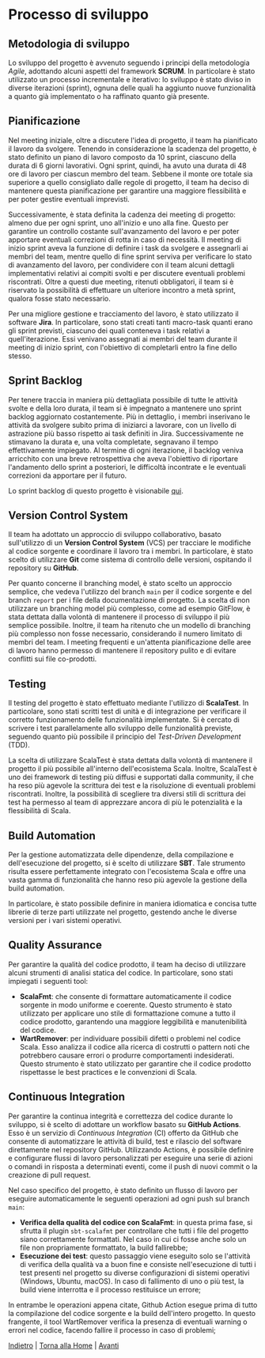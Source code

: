 # Processo di sviluppo

## Metodologia di sviluppo
Lo sviluppo del progetto è avvenuto seguendo i principi della metodologia *Agile*, adottando alcuni aspetti del framework **SCRUM**. In particolare è stato utilizzato un processo incrementale e iterativo: lo sviluppo è stato diviso in diverse iterazioni (sprint), ognuna delle quali ha aggiunto nuove funzionalità a quanto già implementato o ha raffinato quanto già presente.

## Pianificazione
Nel meeting iniziale, oltre a discutere l'idea di progetto, il team ha pianificato il lavoro da svolgere. Tenendo in considerazione la scadenza del progetto, è stato definito un piano di lavoro composto da 10 sprint, ciascuno della durata di 6 giorni lavorativi. Ogni sprint, quindi, ha avuto una durata di 48 ore di lavoro per ciascun membro del team. Sebbene il monte ore totale sia superiore a quello consigliato dalle regole di progetto, il team ha deciso di mantenere questa pianificazione per garantire una maggiore flessibilità e per poter gestire eventuali imprevisti.

Successivamente, è stata definita la cadenza dei meeting di progetto: almeno due per ogni sprint, uno all'inizio e uno alla fine. Questo per garantire un controllo costante sull'avanzamento del lavoro e per poter apportare eventuali correzioni di rotta in caso di necessità. Il meeting di inizio sprint aveva la funzione di definire i task da svolgere e assegnarli ai membri del team, mentre quello di fine sprint serviva per verificare lo stato di avanzamento del lavoro, per condividere con il team alcuni dettagli implementativi relativi ai compiti svolti e per discutere eventuali problemi riscontrati. Oltre a questi due meeting, ritenuti obbligatori, il team si è riservato la possibilità di effettuare un ulteriore incontro a metà sprint, qualora fosse stato necessario.  

Per una migliore gestione e tracciamento del lavoro, è stato utilizzato il software **Jira**. In particolare, sono stati creati tanti macro-task quanti erano gli sprint previsti, ciascuno dei quali conteneva i task relativi a quell'iterazione. Essi venivano assegnati ai membri del team durante il meeting di inizio sprint, con l'obiettivo di completarli entro la fine dello stesso. 

## Sprint Backlog
Per tenere traccia in maniera più dettagliata possibile di tutte le attività svolte e della loro durata, il team si è impegnato a mantenere uno sprint backlog aggiornato costantemente. Più in dettaglio, i membri inserivano le attività da svolgere subito prima di iniziarci a lavorare, con un livello di astrazione più basso rispetto ai task definiti in Jira. Successivamente ne stimavano la durata e, una volta completate, segnavano il tempo effettivamente impiegato. Al termine di ogni iterazione, il backlog veniva arricchito con una breve retrospettiva che aveva l'obiettivo di riportare l'andamento dello sprint a posteriori, le difficoltà incontrate e le eventuali correzioni da apportare per il futuro. 

Lo sprint backlog di questo progetto è visionabile [qui](process/sprint-backlog.md).

## Version Control System
Il team ha adottato un approccio di sviluppo collaborativo, basato sull'utilizzo di un **Version Control System** (VCS) per tracciare le modifiche al codice sorgente e coordinare il lavoro tra i membri. In particolare, è stato scelto di utilizzare **Git** come sistema di controllo delle versioni, ospitando il repository su **GitHub**.

Per quanto concerne il branching model, è stato scelto un approccio semplice, che vedeva l'utilizzo del branch `main` per il codice sorgente e del branch `report` per i file della documentazione di progetto. La scelta di non utilizzare un branching model più complesso, come ad esempio GitFlow, è stata dettata dalla volontà di mantenere il processo di sviluppo il più semplice possibile. Inoltre, il team ha ritenuto che un modello di branching più complesso non fosse necessario, considerando il numero limitato di membri del team. I meeting frequenti e un'attenta pianificazione delle aree di lavoro hanno permesso di mantenere il repository pulito e di evitare conflitti sui file co-prodotti.

## Testing
Il testing del progetto è stato effettuato mediante l'utilizzo di **ScalaTest**. In particolare, sono stati scritti test di unità e di integrazione per verificare il corretto funzionamento delle funzionalità implementate. Si è cercato di scrivere i test parallelamente allo sviluppo delle funzionalità previste, seguendo quanto più possibile il principio del *Test-Driven Development* (TDD). 

La scelta di utilizzare ScalaTest è stata dettata dalla volontà di mantenere il progetto il più possibile all'interno dell'ecosistema Scala. Inoltre, ScalaTest è uno dei framework di testing più diffusi e supportati dalla community, il che ha reso più agevole la scrittura dei test e la risoluzione di eventuali problemi riscontrati. Inoltre, la possibilità di scegliere tra diversi stili di scrittura dei test ha permesso al team di apprezzare ancora di più le potenzialità e la flessibilità di Scala.

## Build Automation
Per la gestione automatizzata delle dipendenze, della compilazione e dell'esecuzione del progetto, si è scelto di utilizzare **SBT**. Tale strumento risulta essere perfettamente integrato con l'ecosistema Scala e offre una vasta gamma di funzionalità che hanno reso più agevole la gestione della build automation.

In particolare, è stato possibile definire in maniera idiomatica e concisa tutte librerie di terze parti utilizzate nel progetto, gestendo anche le diverse versioni per i vari sistemi operativi.

## Quality Assurance
Per garantire la qualità del codice prodotto, il team ha deciso di utilizzare alcuni strumenti di analisi statica del codice. In particolare, sono stati impiegati i seguenti tool:
- **ScalaFmt**: che consente di formattare automaticamente il codice sorgente in modo uniforme e coerente. Questo strumento è stato utilizzato per applicare uno stile di formattazione comune a tutto il codice prodotto, garantendo una maggiore leggibilità e manutenibilità del codice.
- **WartRemover**: per individuare possibili difetti o problemi nel codice Scala. Esso analizza il codice alla ricerca di costrutti o pattern noti che potrebbero causare errori o produrre comportamenti indesiderati. Questo strumento è stato utilizzato per garantire che il codice prodotto rispettasse le best practices e le convenzioni di Scala.

## Continuous Integration
Per garantire la continua integrità e correttezza del codice durante lo sviluppo, si è scelto di adottare un workflow basato su **GitHub Actions**. Esso è un servizio di *Continuous Integration* (CI) offerto da GitHub che consente di automatizzare le attività di build, test e rilascio del software direttamente nel repository GitHub. Utilizzando Actions, è possibile definire e configurare flussi di lavoro personalizzati per eseguire una serie di azioni o comandi in risposta a determinati eventi, come il push di nuovi commit o la creazione di pull request.

Nel caso specifico del progetto, è stato definito un flusso di lavoro per eseguire automaticamente le seguenti operazioni ad ogni push sul branch `main`:
- **Verifica della qualità del codice con ScalaFmt**: in questa prima fase, si sfrutta il plugin `sbt-scalafmt` per controllare che tutti i file del progetto siano correttamente formattati. Nel caso in cui ci fosse anche solo un file non propriamente formattato, la build fallirebbe;
- **Esecuzione dei test**: questo passaggio viene eseguito solo se l'attività di verifica della qualità va a buon fine e consiste nell'esecuzione di tutti i test presenti nel progetto su diverse configurazioni di sistemi operativi (Windows, Ubuntu, macOS). In caso di fallimento di uno o più test, la build viene interrotta e il processo restituisce un errore;

In entrambe le operazioni appena citate, Github Action esegue prima di tutto la compilazione del codice sorgente e la build dell'intero progetto. In questo frangente, il tool WartRemover verifica la presenza di eventuali warning o errori nel codice, facendo fallire il processo in caso di problemi;

[Indietro](0-descrizione_sistema.md) | [Torna alla Home](index.md) | [Avanti](2-requisiti.md)
